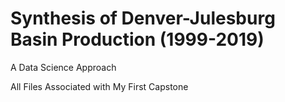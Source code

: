 # Synthesis of Denver-Julesburg Basin Production (1999-2019)
 A Data Science Approach

All Files Associated with My First Capstone
